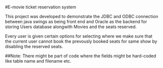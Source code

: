 #E-movie ticket reservation system

This project was developed to demonstrate the JDBC and ODBC connection between java swings as being front end and Oracle as the backend for storing Users database alongwith Movies and the seats reserved.

Every user is given certain options for selecting where we make sure that the current user cannot book the prevously booked seats for same show by disabling the reserved seats.

##Note:
There might be part of code where the fields might be hard-coded like table name and filename etc.
